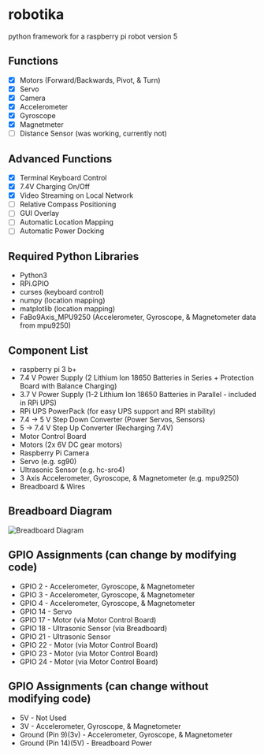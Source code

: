 # robotika
python framework for a raspberry pi robot
version 5

## Functions
- [x] Motors (Forward/Backwards, Pivot, & Turn)
- [x] Servo
- [x] Camera
- [x] Accelerometer
- [x] Gyroscope
- [x] Magnetmeter
- [ ] Distance Sensor (was working, currently not)
 
## Advanced Functions
- [x] Terminal Keyboard Control
- [x] 7.4V Charging On/Off
- [x] Video Streaming on Local Network
- [ ] Relative Compass Positioning
- [ ] GUI Overlay
- [ ] Automatic Location Mapping
- [ ] Automatic Power Docking

## Required Python Libraries
* Python3
* RPi.GPIO
* curses (keyboard control)
* numpy (location mapping)
* matplotlib (location mapping)
* FaBo9Axis_MPU9250 (Accelerometer, Gyroscope, & Magnetometer data from mpu9250)

## Component List
* raspberry pi 3 b+
* 7.4 V Power Supply (2 Lithium Ion 18650 Batteries in Series + Protection Board with Balance Charging)
* 3.7 V Power Supply (1-2 Lithium Ion 18650 Batteries in Parallel - included in RPi UPS)
* RPi UPS PowerPack (for easy UPS support and RPI stability)
* 7.4 -> 5 V Step Down Converter (Power Servos, Sensors)
* 5 -> 7.4 V Step Up Converter (Recharging 7.4V)
* Motor Control Board
* Motors (2x 6V DC gear motors)
* Raspberry Pi Camera
* Servo (e.g. sg90)
* Ultrasonic Sensor (e.g. hc-sro4)
* 3 Axis Accelerometer, Gyroscope, & Magnetometer (e.g. mpu9250)
* Breadboard & Wires

## Breadboard Diagram
![Breadboard Diagram](https://github.com/christhiele/robotika/blob/master/misc/tankv5_bb.png)

## GPIO Assignments (can change by modifying code)
* GPIO 2 - Accelerometer, Gyroscope, & Magnetometer
* GPIO 3 - Accelerometer, Gyroscope, & Magnetometer
* GPIO 4 - Accelerometer, Gyroscope, & Magnetometer
* GPIO 14 - Servo
* GPIO 17 - Motor (via Motor Control Board)
* GPIO 18 - Ultrasonic Sensor (via Breadboard)
* GPIO 21 - Ultrasonic Sensor
* GPIO 22 - Motor (via Motor Control Board)
* GPIO 23 - Motor (via Motor Control Board)
* GPIO 24 - Motor (via Motor Control Board)

## GPIO Assignments (can change without modifying code)
* 5V - Not Used
* 3V - Accelerometer, Gyroscope, & Magnetometer
* Ground (Pin 9)(3v) - Accelerometer, Gyroscope, & Magnetometer
* Ground (Pin 14)(5V) - Breadboard Power
